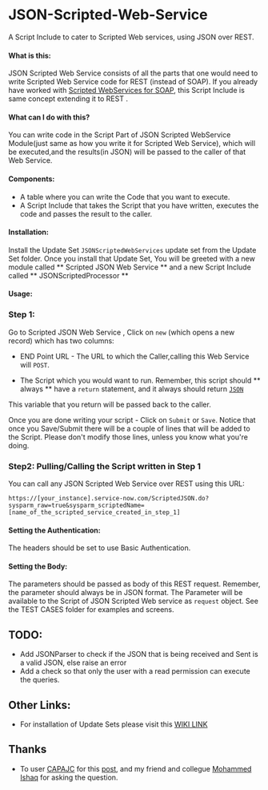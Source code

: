 JSON-Scripted-Web-Service
=========================

A Script Include to cater to Scripted Web services, using JSON over REST.

#### What is this: 

JSON Scripted Web Service consists of all the parts that one would need to write Scripted Web Service code for REST (instead of SOAP).
If you already have worked with [Scripted WebServices for SOAP](http://wiki.servicenow.com/index.php?title=Scripted_Web_Services), this Script Include is same concept extending it to REST .

#### What can I do with this? 

You can write code in the Script Part of JSON Scripted WebService Module(just same as how you write it for Scripted Web Service), which will be executed,and the results(in JSON) will be passed to the caller of that Web Service.

#### Components: 

* A table where you can write the Code that you want to execute.
* A Script Include that takes the Script that you have written, executes the code and passes the result to the caller.

#### Installation: 

Install the Update Set `JSONScriptedWebServices` update set from the Update Set  folder.
Once you install that Update Set, You will be greeted with a new module called ** Scripted JSON Web Service  ** and a new Script Include called ** JSONScriptedProcessor **

#### Usage:


### Step 1:
Go to Scripted JSON Web Service , Click on `new` (which opens a new record) which has two columns:

* END Point URL - The URL to which the Caller,calling this Web Service will `POST`.

* The Script which you would want to run. Remember, this script should ** always ** have a `return` statement, and it always should return [`JSON`](http://www.json.org/)

This variable that you return will be passed back to the caller.

Once you are done writing your script - Click on `Submit` or `Save`. Notice that once you Save/Submit there will be a couple of lines that will be added to the Script. Please don't modify those lines, unless you know what you're doing.

### Step2: Pulling/Calling the Script written in Step 1 
You can call any JSON Scripted Web Service  over REST using this URL:

```
https://[your_instance].service-now.com/ScriptedJSON.do?sysparm_raw=true&sysparm_scriptedName=[name_of_the_scripted_service_created_in_step_1]
```
#### Setting the Authentication:

The headers should be set to use Basic Authentication.

#### Setting the Body:


The parameters should be passed as body of this REST request. Remember, the parameter should always be in JSON format.
The Parameter will be available to the Script of JSON Scripted Web service as `request` object. See the TEST CASES folder for examples and screens.


TODO:
-------

* Add JSONParser to check if the JSON that is being received and Sent is a valid JSON, else raise an error
* Add a check so that only the user with a read permission can execute the queries.  


Other Links: 
---------------

* For installation of Update Sets please visit this [WIKI LINK](http://wiki.servicenow.com/index.php?title=Using_Update_Sets)


Thanks
-------

* To user [CAPAJC](http://community.servicenow.com/users/capajc) for this [post](http://community.servicenow.com/forum/14327), and my friend and collegue
[Mohammed Ishaq](http://community.servicenow.com/users/mkhan) for asking the question.














